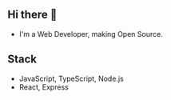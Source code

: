 ## Hi there 👋
- I'm a Web Developer, making Open Source.

## Stack
- JavaScript, TypeScript, Node.js
- React, Express
